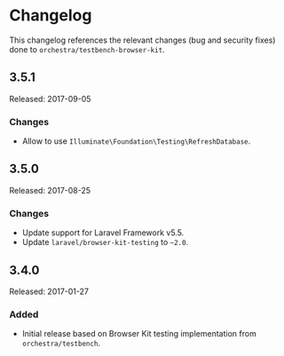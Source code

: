# Changelog

This changelog references the relevant changes (bug and security fixes) done to `orchestra/testbench-browser-kit`.

## 3.5.1

Released: 2017-09-05

### Changes

* Allow to use `Illuminate\Foundation\Testing\RefreshDatabase`.

## 3.5.0

Released: 2017-08-25

### Changes

* Update support for Laravel Framework v5.5.
* Update `laravel/browser-kit-testing` to `~2.0`.

## 3.4.0

Released: 2017-01-27

### Added

* Initial release based on Browser Kit testing implementation from `orchestra/testbench`.
